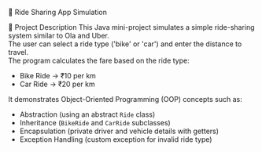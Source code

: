  🚖 Ride Sharing App Simulation

📌 Project Description
This Java mini-project simulates a simple ride-sharing system similar to Ola and Uber.  
The user can select a ride type ('bike' or 'car') and enter the distance to travel.  
The program calculates the fare based on the ride type:  

- Bike Ride → ₹10 per km  
- Car Ride → ₹20 per km  

It demonstrates Object-Oriented Programming (OOP) concepts such as:
- Abstraction (using an abstract `Ride` class)  
- Inheritance (`BikeRide` and `CarRide` subclasses)  
- Encapsulation (private driver and vehicle details with getters)  
- Exception Handling (custom exception for invalid ride type)  


